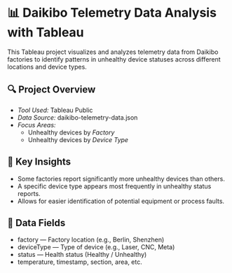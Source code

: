 # 📊 Daikibo Telemetry Data Analysis with Tableau

This Tableau project visualizes and analyzes telemetry data from Daikibo factories to identify patterns in unhealthy device statuses across different locations and device types.

## 🔍 Project Overview

- *Tool Used:* Tableau Public
- *Data Source:* daikibo-telemetry-data.json
- *Focus Areas:*
  - Unhealthy devices by *Factory*
  - Unhealthy devices by *Device Type*

## 🧠 Key Insights

- Some factories report significantly more unhealthy devices than others.
- A specific device type appears most frequently in unhealthy status reports.
- Allows for easier identification of potential equipment or process faults.

## 📁 Data Fields

- factory — Factory location (e.g., Berlin, Shenzhen)
- deviceType — Type of device (e.g., Laser, CNC, Meta)
- status — Health status (Healthy / Unhealthy)
- temperature, timestamp, section, area, etc.

